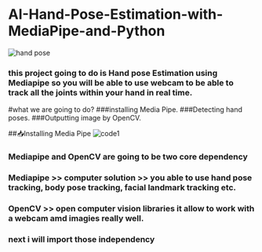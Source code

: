 # AI-Hand-Pose-Estimation-with-MediaPipe-and-Python
![hand pose](https://github.com/yihadd/AI-Hand-Pose-Estimation-with-MediaPipe-and-Python/assets/141911690/e89dec17-bd02-4955-bcf3-1f06f3b3bbc5)
### this project going to do is Hand pose Estimation using Mediapipe so you will be able to use webcam to be able to track all the joints within your hand in real time.

#what we are going to do?
###installing Media Pipe.
###Detecting hand poses.
###Outputting image by OpenCV.

##📥Installing Media Pipe
![code1](https://github.com/yihadd/AI-Hand-Pose-Estimation-with-MediaPipe-and-Python/assets/141911690/b5e286af-7653-4c77-a83f-d55567be9cef)

### Mediapipe and OpenCV are going to be two core dependency
### Mediapipe >> computer solution >> you able to use hand pose tracking, body pose tracking, facial landmark tracking etc.
### OpenCV >> open computer vision libraries it allow to work with a webcam amd imagies really well.

### next i will import those independency

